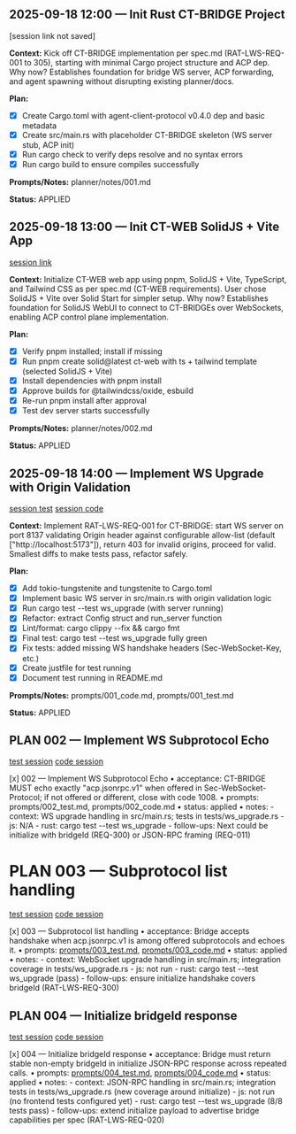 ## 2025-09-18 12:00 — Init Rust CT-BRIDGE Project
[session link not saved]

**Context:** Kick off CT-BRIDGE implementation per spec.md (RAT-LWS-REQ-001 to 305), starting with minimal Cargo project structure and ACP dep. Why now? Establishes foundation for bridge WS server, ACP forwarding, and agent spawning without disrupting existing planner/docs.

**Plan:**
- [x] Create Cargo.toml with agent-client-protocol v0.4.0 dep and basic metadata
- [x] Create src/main.rs with placeholder CT-BRIDGE skeleton (WS server stub, ACP init)
- [x] Run cargo check to verify deps resolve and no syntax errors
- [x] Run cargo build to ensure compiles successfully

**Prompts/Notes:** planner/notes/001.md

**Status:** APPLIED

## 2025-09-18 13:00 — Init CT-WEB SolidJS + Vite App
[session link](https://opencode.ai/s/4fpY1H3R)

**Context:** Initialize CT-WEB web app using pnpm, SolidJS + Vite, TypeScript, and Tailwind CSS as per spec.md (CT-WEB requirements). User chose SolidJS + Vite over Solid Start for simpler setup. Why now? Establishes foundation for SolidJS WebUI to connect to CT-BRIDGEs over WebSockets, enabling ACP control plane implementation.

**Plan:**
- [x] Verify pnpm installed; install if missing
- [x] Run pnpm create solid@latest ct-web with ts + tailwind template (selected SolidJS + Vite)
- [x] Install dependencies with pnpm install
- [x] Approve builds for @tailwindcss/oxide, esbuild
- [x] Re-run pnpm install after approval
- [x] Test dev server starts successfully

**Prompts/Notes:** planner/notes/002.md

**Status:** APPLIED

## 2025-09-18 14:00 — Implement WS Upgrade with Origin Validation
[session test](https://opencode.ai/s/eoBOmRFL)
[session code](https://opencode.ai/s/7VEUOVx2)

**Context:** Implement RAT-LWS-REQ-001 for CT-BRIDGE: start WS server on port 8137 validating Origin header against configurable allow-list (default ["http://localhost:5173"]), return 403 for invalid origins, proceed for valid. Smallest diffs to make tests pass, refactor safely.

**Plan:**
- [x] Add tokio-tungstenite and tungstenite to Cargo.toml
- [x] Implement basic WS server in src/main.rs with origin validation logic
- [x] Run cargo test --test ws_upgrade (with server running)
- [x] Refactor: extract Config struct and run_server function
- [x] Lint/format: cargo clippy --fix && cargo fmt
- [x] Final test: cargo test --test ws_upgrade fully green
- [x] Fix tests: added missing WS handshake headers (Sec-WebSocket-Key, etc.)
- [x] Create justfile for test running
- [x] Document test running in README.md

**Prompts/Notes:** prompts/001_code.md, prompts/001_test.md

**Status:** APPLIED

## PLAN 002 — Implement WS Subprotocol Echo
[test session](https://opencode.ai/s/K777n09f)
[code session](https://opencode.ai/s/6cjeYEUS)

[x] 002 — Implement WS Subprotocol Echo
• acceptance: CT-BRIDGE MUST echo exactly "acp.jsonrpc.v1" when offered in Sec-WebSocket-Protocol; if not offered or different, close with code 1008.
• prompts: prompts/002_test.md, prompts/002_code.md
• status: applied
• notes:
    - context: WS upgrade handling in src/main.rs; tests in tests/ws_upgrade.rs
    - js: N/A
    - rust: cargo test --test ws_upgrade
    - follow-ups: Next could be initialize with bridgeId (REQ-300) or JSON-RPC framing (REQ-011)

# PLAN 003 — Subprotocol list handling
[test session](https://opencode.ai/s/Z7AQ6xxy)
[code session](https://opencode.ai/s/DoZE95iu)

[x] 003 — Subprotocol list handling
• acceptance: Bridge accepts handshake when acp.jsonrpc.v1 is among offered subprotocols and echoes it.
• prompts: [prompts/003_test.md](./prompts/003_test.md), [prompts/003_code.md](./prompts/003_code.md)
• status: applied
• notes:
    - context: WebSocket upgrade handling in src/main.rs; integration coverage in tests/ws_upgrade.rs
    - js: not run
    - rust: cargo test --test ws_upgrade (pass)
    - follow-ups: ensure initialize handshake covers bridgeId (RAT-LWS-REQ-300)

## PLAN 004 — Initialize bridgeId response
[test session](https://opencode.ai/s/39YRKR6d)
[code session](https://opencode.ai/s/ViPGCSvj)

[x] 004 — Initialize bridgeId response
• acceptance: Bridge must return stable non-empty bridgeId in initialize JSON-RPC response across repeated calls.
• prompts: [prompts/004_test.md](./prompts/004_test.md), [prompts/004_code.md](./prompts/004_code.md)
• status: applied
• notes:
    - context: JSON-RPC handling in src/main.rs; integration tests in tests/ws_upgrade.rs (new coverage around initialize)
    - js: not run (no frontend tests configured yet)
    - rust: cargo test --test ws_upgrade (8/8 tests pass)
    - follow-ups: extend initialize payload to advertise bridge capabilities per spec (RAT-LWS-REQ-020)
